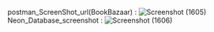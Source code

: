 postman_ScreenShot_url(BookBazaar) : ![Screenshot (1605)](https://github.com/user-attachments/assets/5485d832-d1a5-4350-8b25-e00bb4cc876c)
Neon_Database_screenshot : ![Screenshot (1606)](https://github.com/user-attachments/assets/42e5a7a6-9333-4801-b31d-1c071760d188)
